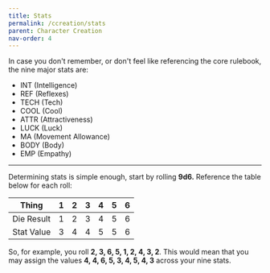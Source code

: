 ```yaml
---
title: Stats
permalink: /ccreation/stats
parent: Character Creation
nav-order: 4
---
```


In case you don't remember, or don't feel like referencing the core rulebook, the nine major stats are:

* INT (Intelligence)
* REF (Reflexes)
* TECH (Tech)
* COOL (Cool)
* ATTR (Attractiveness)
* LUCK (Luck)
* MA (Movement Allowance)
* BODY (Body)
* EMP (Empathy)

---

Determining stats is simple enough, start by rolling **9d6.** Reference the table below for each roll:

| Thing      | 1 | 2 | 3 | 4 | 5 | 6 |
|------------|---|---|---|---|---|---|
| Die Result | 1 | 2 | 3 | 4 | 5 | 6 |
| Stat Value | 3 | 4 | 4 | 5 | 5 | 6 |

So, for example, you roll **2, 3, 6, 5, 1, 2, 4, 3, 2**. This would mean that you may assign the values **4, 4, 6, 5, 3, 4, 5, 4, 3** across your nine stats.
